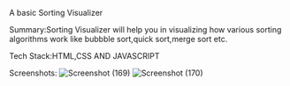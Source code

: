 A basic Sorting Visualizer

Summary:Sorting Visualizer will help you in visualizing how various sorting algorithms work like bubbble sort,quick sort,merge sort etc.

Tech Stack:HTML,CSS AND JAVASCRIPT

Screenshots:
![Screenshot (169)](https://user-images.githubusercontent.com/108658668/219856227-7039baed-b5af-406a-910f-df61da0da3f8.png)
![Screenshot (170)](https://user-images.githubusercontent.com/108658668/219856231-79dafd01-18ef-40fd-8a74-074a62f18a85.png)
